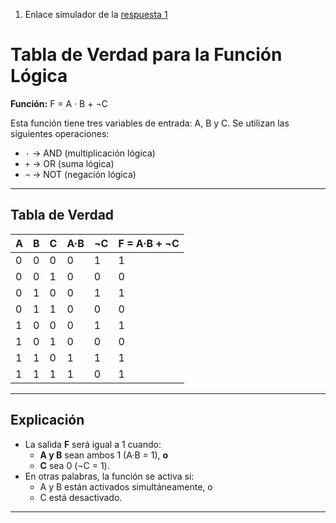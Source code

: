 1. Enlace simulador de la [respuesta 1](https://circuitverse.org/users/308909/projects/respuesta-1)

# Tabla de Verdad para la Función Lógica
**Función:** F = A · B + ¬C

Esta función tiene tres variables de entrada: A, B y C. Se utilizan las siguientes operaciones:
- `·` → AND (multiplicación lógica)
- `+` → OR (suma lógica)
- `¬` → NOT (negación lógica)

---

## Tabla de Verdad

| A | B | C | A·B | ¬C | F = A·B + ¬C |
|---|---|---|-----|----|--------------|
| 0 | 0 | 0 |  0  | 1  |      1       |
| 0 | 0 | 1 |  0  | 0  |      0       |
| 0 | 1 | 0 |  0  | 1  |      1       |
| 0 | 1 | 1 |  0  | 0  |      0       |
| 1 | 0 | 0 |  0  | 1  |      1       |
| 1 | 0 | 1 |  0  | 0  |      0       |
| 1 | 1 | 0 |  1  | 1  |      1       |
| 1 | 1 | 1 |  1  | 0  |      1       |

---

## Explicación
- La salida **F** será igual a 1 cuando:
  - **A y B** sean ambos 1 (A·B = 1), **o**
  - **C** sea 0 (¬C = 1).
- En otras palabras, la función se activa si:
  - A y B están activados simultáneamente, o
  - C está desactivado.

---

